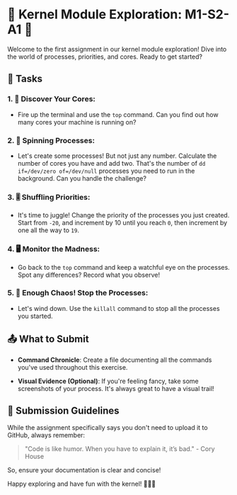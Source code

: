 # 🚀 Kernel Module Exploration: M1-S2-A1 🚀

Welcome to the first assignment in our kernel module exploration! Dive into the world of processes, priorities, and cores. Ready to get started?

## 🎯 Tasks

### 1. 🧮 **Discover Your Cores**:
   - Fire up the terminal and use the `top` command. Can you find out how many cores your machine is running on?

### 2. 🔄 **Spinning Processes**:
   - Let's create some processes! But not just any number. Calculate the number of cores you have and add two. That's the number of `dd if=/dev/zero of=/dev/null` processes you need to run in the background. Can you handle the challenge?

### 3. 🎚 **Shuffling Priorities**:
   - It's time to juggle! Change the priority of the processes you just created. Start from `-20`, and increment by 10 until you reach `0`, then increment by one all the way to `19`. 

### 4. 🖥 **Monitor the Madness**:
   - Go back to the `top` command and keep a watchful eye on the processes. Spot any differences? Record what you observe!

### 5. 🚫 **Enough Chaos! Stop the Processes**:
   - Let's wind down. Use the `killall` command to stop all the processes you started.

## 📤 What to Submit

- **Command Chronicle**: Create a file documenting all the commands you've used throughout this exercise.
  
- **Visual Evidence (Optional)**: If you're feeling fancy, take some screenshots of your process. It's always great to have a visual trail!

## 📁 Submission Guidelines

While the assignment specifically says you don't need to upload it to GitHub, always remember:
> "Code is like humor. When you have to explain it, it’s bad." - Cory House

So, ensure your documentation is clear and concise! 

Happy exploring and have fun with the kernel! 🎉🎉🎉
